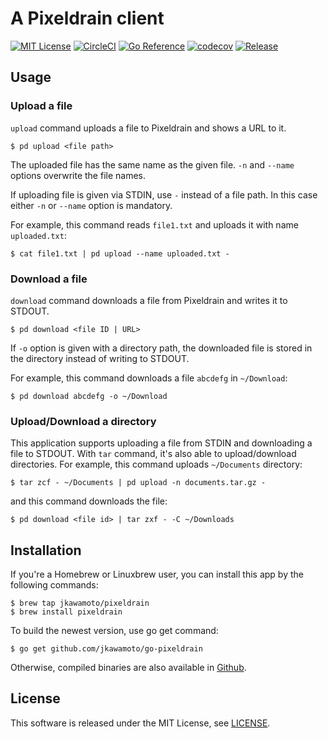 # A Pixeldrain client
[![MIT License](https://img.shields.io/badge/license-MIT-blue.svg?style=flat)](LICENSE)
[![CircleCI](https://circleci.com/gh/jkawamoto/go-pixeldrain.svg?style=svg)](https://circleci.com/gh/jkawamoto/go-pixeldrain)
[![Go Reference](https://pkg.go.dev/badge/github.com/jkawamoto/go-pixeldrain.svg)](https://pkg.go.dev/github.com/jkawamoto/go-pixeldrain)
[![codecov](https://codecov.io/gh/jkawamoto/go-pixeldrain/branch/master/graph/badge.svg?token=ppX3MVIqWA)](https://codecov.io/gh/jkawamoto/go-pixeldrain)
[![Release](https://img.shields.io/badge/release-0.4.2-brightgreen.svg)](https://github.com/jkawamoto/go-pixeldrain/releases/tag/v0.4.2)


## Usage
### Upload a file
`upload` command uploads a file to Pixeldrain and shows a URL to it.


```shell-session
$ pd upload <file path>
```

The uploaded file has the same name as the given file.
`-n` and `--name` options overwrite the file names.


If uploading file is given via STDIN, use `-` instead of a file path.
In this case either `-n` or `--name` option is mandatory.

For example, this command reads `file1.txt` and uploads it with name `uploaded.txt`:

```shell-session
$ cat file1.txt | pd upload --name uploaded.txt -
```


### Download a file
`download` command downloads a file from Pixeldrain and writes it to STDOUT.

```shell-session
$ pd download <file ID | URL>
```

If `-o` option is given with a directory path, the downloaded file is stored in
the directory instead of writing to STDOUT.

For example, this command downloads a file `abcdefg` in `~/Download`:
```shell-session
$ pd download abcdefg -o ~/Download
```

### Upload/Download a directory
This application supports uploading a file from STDIN and downloading a file to STDOUT.
With `tar` command, it's also able to upload/download directories.
For example, this command uploads `~/Documents` directory:

```shell-session
$ tar zcf - ~/Documents | pd upload -n documents.tar.gz -
```

and this command downloads the file:

```shell-session
$ pd download <file id> | tar zxf - -C ~/Downloads
```



## Installation
If you're a Homebrew or Linuxbrew user, you can install this app by the following commands:

```
$ brew tap jkawamoto/pixeldrain
$ brew install pixeldrain
```

To build the newest version, use go get command:

```
$ go get github.com/jkawamoto/go-pixeldrain
```

Otherwise, compiled binaries are also available in [Github](https://github.com/jkawamoto/go-pixeldrain/releases).


## License
This software is released under the MIT License, see [LICENSE](LICENSE).

